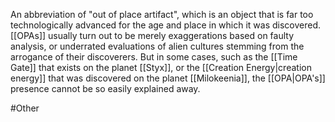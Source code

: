 An abbreviation of "out of place artifact", which is an object that is far too technologically advanced for the age and place in which it was discovered.
<span class="miscellaneous">[[OPAs]]</span> usually turn out to be merely exaggerations based on faulty analysis, or underrated evaluations of alien cultures stemming from the arrogance of their discoverers.  But in some cases, such as the <span class="miscellaneous">[[Time Gate]]</span> that exists on the planet <span class="political-bodies-places">[[Styx]]</span>, or the <span class="miscellaneous">[[Creation Energy|creation energy]]</span> that was discovered on the planet <span class="political-bodies-places">[[Milokeenia]]</span>, the <span class="miscellaneous">[[OPA|OPA's]]</span> presence cannot be so easily explained away.

#Other